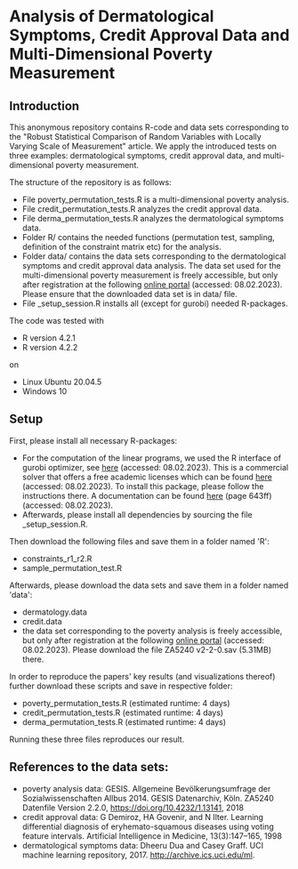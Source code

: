 # Analysis of Dermatological Symptoms, Credit Approval Data and Multi-Dimensional Poverty Measurement

## Introduction
This anonymous repository contains R-code and data sets corresponding to the "Robust Statistical Comparison of Random Variables with Locally Varying Scale of Measurement" article. We apply the introduced tests on three examples: dermatological symptoms, credit approval data, and multi-dimensional poverty measurement.

The structure of the repository is as follows:
- File poverty_permutation_tests.R is a multi-dimensional poverty analysis.
- File credit_permutation_tests.R analyzes the credit approval data.
- File derma_permutation_tests.R analyzes the dermatological symptoms data.
- Folder R/ contains the needed functions (permutation test, sampling, definition of the constraint matrix etc) for the analysis.
- Folder data/ contains the data sets corresponding to the dermatological symptoms and credit approval data analysis. The data set used for the multi-dimensional poverty measurement is freely accessible, but only after registration at the following [online portal](https://search.gesis.org/research_data/ZA5240) (accessed: 08.02.2023). Please ensure that the downloaded data set is in data/ file.
- File _setup_session.R installs all (except for gurobi) needed R-packages.

The code was tested with
- R version 4.2.1
- R version 4.2.2

on

- Linux Ubuntu 20.04.5
- Windows 10 

## Setup
First, please install all necessary R-packages:
- For the computation of the linear programs, we used the R interface of gurobi optimizer, see [here](https://www.gurobi.com/) (accessed: 08.02.2023). This is a commercial
solver that offers a free academic licenses which can be found [here](https://www.gurobi.com/features/academic-named-user-license/) (accessed: 08.02.2023). To install this package, please follow the instructions there. A documentation can be found [here](https://www.gurobi.com/wp-content/plugins/hd_documentations/documentation/9.0/refman.pdf) (page 643ff) (accessed: 08.02.2023).
- Afterwards, please install all dependencies by sourcing the file _setup_session.R.

Then download the following files and save them in a folder named 'R':
- constraints_r1_r2.R
- sample_permutation_test.R

Afterwards, please download the data sets and save them in a folder named 'data':
- dermatology.data
- credit.data
- the data set corresponding to the poverty analysis is freely accessible, but only after registration at the following [online portal](https://search.gesis.org/research_data/ZA5240) (accessed: 08.02.2023). Please download the file ZA5240 v2-2-0.sav (5.31MB) there.


In order to reproduce the papers' key results (and visualizations thereof) further download these scripts and save in respective folder:
- poverty_permutation_tests.R (estimated runtime: 4 days)
- credit_permutation_tests.R (estimated runtime: 4 days)
- derma_permutation_tests.R (estimated runtime: 4 days)

Running these three files reproduces our result.

## References to the data sets:
- poverty analysis data: GESIS. Allgemeine Bevölkerungsumfrage der Sozialwissenschaften Allbus 2014. GESIS Datenarchiv, Köln. ZA5240
Datenfile Version 2.2.0, https://doi.org/10.4232/1.13141, 2018
- credit approval data: G Demiroz, HA Govenir, and N Ilter. Learning differential diagnosis of eryhemato-squamous diseases using voting feature
intervals. Artificial Intelligence in Medicine, 13(3):147–165, 1998
- dermatological symptoms data: Dheeru Dua and Casey Graff. UCI machine learning repository, 2017. http://archive.ics.uci.edu/ml.

